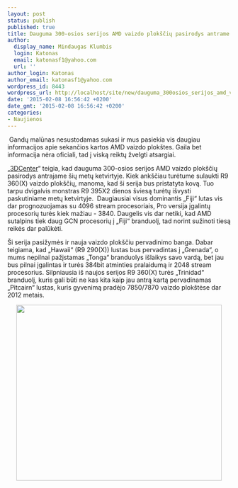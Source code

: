 ```yaml
---
layout: post
status: publish
published: true
title: Dauguma 300-osios serijos AMD vaizdo plokščių pasirodys antrame ketvirtyje
author:
  display_name: Mindaugas Klumbis
  login: Katonas
  email: katonasf1@yahoo.com
  url: ''
author_login: Katonas
author_email: katonasf1@yahoo.com
wordpress_id: 8443
wordpress_url: http://localhost/site/new/dauguma_300osios_serijos_amd_vaizdo_ploksciu_pasirodys_antrame_ketvirtyje/
date: '2015-02-08 16:56:42 +0200'
date_gmt: '2015-02-08 16:56:42 +0200'
categories:
- Naujienos
---
```

<p>
	&nbsp;Gandų malūnas nesustodamas sukasi ir mus pasiekia vis daugiau informacijos apie sekančios kartos AMD vaizdo plok&scaron;tes. Gaila bet informacija nėra oficiali, tad į viską reiktų žvelgti atsargiai.</p>
<p>
	&bdquo;<u><a href="http://www.3dcenter.org/news/amd-radeon-r300-serie-grenada-als-380x-fiji-als-390x-und-bermuda-als-395x2">3DCenter</a></u>&ldquo; teigia, kad dauguma 300-osios serijos AMD vaizdo plok&scaron;čių pasirodys antrajame &scaron;ių metų ketvirtyje. Kiek ank&scaron;čiau turėtume sulaukti R9 360(X) vaizdo plok&scaron;čių, manoma, kad &scaron;i serija bus pristatyta kovą. Tuo tarpu dvigalvis monstras R9 395X2 dienos &scaron;viesą turėtų i&scaron;vysti paskutiniame metų ketvirtyje. &nbsp;Daugiausiai visus dominantis &bdquo;Fiji&ldquo; lutas vis dar prognozuojamas su 4096 stream procesoriais, Pro versija įgalintų procesorių turės kiek mažiau - 3840. Daugelis vis dar netiki, kad AMD sutalpins tiek daug GCN procesorių į &bdquo;Fiji&ldquo; branduolį, tad norint sužinoti tiesą reikės dar palūkėti.</p>
<p>
	&Scaron;i serija pasižymės ir nauja vaizdo plok&scaron;čiu pervadinimo banga. Dabar teigiama, kad &bdquo;Hawaii&ldquo; (R9 290(X)) lustas bus pervadintas į &bdquo;Grenada&ldquo;, o mums nepilnai pažįstamas &bdquo;Tonga&ldquo; branduolys i&scaron;laikys savo vardą, bet jau bus pilnai įgalintas ir turės 384bit atminties pralaidumą ir 2048 stream procesorius. Silpniausia i&scaron; naujos serijos R9 360(X) turės &bdquo;Trinidad&ldquo; branduolį, kuris gali būti ne kas kita kaip jau antrą kartą pervadinamas &bdquo;Pitcairn&ldquo; lustas, kuris gyvenimą pradėjo 7850/7870 vaizdo plok&scaron;tėse dar 2012 metais.</p>
<p style="text-align: center;">
	<a href="http://technews.lt/userfiles/300s AMD rumor.JPG"><img alt="" src="http://technews.lt/userfiles/300s AMD rumor.JPG" style="width: 464px; height: 397px;" /></a></p>
